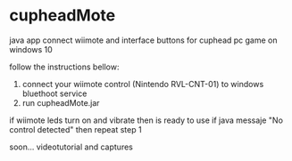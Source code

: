 # cupheadMote
java app connect wiimote and interface buttons for cuphead pc game on windows 10

follow the instructions bellow:

1. connect your wiimote control (Nintendo RVL-CNT-01) to windows bluethoot service
2. run cupheadMote.jar 

if wiimote leds turn on and vibrate then is ready to use 
if java messaje "No control detected" then repeat step 1

soon... videotutorial and captures
